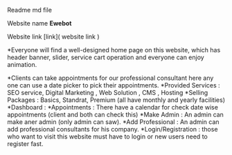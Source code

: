 Readme md file

Website name **Ewebot**


Website link [link]( website link )

*Everyone will find a well-designed home page on this website, which has header banner, slider, service cart operation and everyone can enjoy animation.

*Clients can take appointments for our professional consultant here any one can use a date picker to pick their appointments.
*Provided Services : SEO service, Digital Marketing , Web Solution , CMS , Hosting
*Selling Packages : Basics, Standrat, Premium (all have monthly and yearly facilities)
*Dashboard :
*Appointments : There have a calendar for check date wise appointments (client and both can check this)
*Make Admin : An admin can make aner admin (only admin can saw).
*Add Professional : An admin can add professional consultants for his company.
*Login/Registration : those who want to visit this website must have to login or new users need to register fast. 
